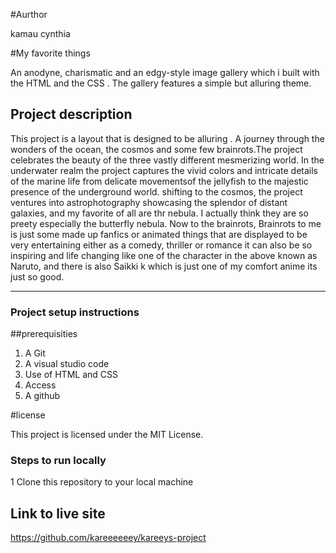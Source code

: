 #Aurthor

kamau cynthia


#My favorite things

An anodyne, charismatic and an edgy-style image gallery which i built with the HTML and the CSS .
The gallery features a simple but alluring theme.



## Project description

This project is a layout that is designed to be alluring . 
A journey through the wonders of the ocean, the cosmos and some few brainrots.The project celebrates the beauty of the three vastly different mesmerizing world.
In the underwater realm the project captures the vivid colors and intricate details of the marine life from delicate movementsof the jellyfish to the majestic presence of the underground world.
shifting to the cosmos, the project ventures into astrophotography showcasing the splendor of distant galaxies, and my favorite of all are thr nebula. I actually think they are so preety especially the 
butterfly nebula.
Now to the brainrots, Brainrots to me is just some made up fanfics or animated things that are displayed to be very entertaining either as a comedy, thriller or romance it can also be so inspiring and life changing like one of the character in the above 
known as Naruto, and there is also Saikki k which is just one of my comfort anime its just so good.

---

### Project setup instructions

##prerequisities

1. A Git
2. A visual studio code
3. Use of HTML and CSS
4. Access
5. A github
   
#license

This project is licensed under the MIT License.
   
### Steps to run locally

1 Clone this repository to your local machine

## Link to live site
https://github.com/kareeeeeey/kareeys-project





